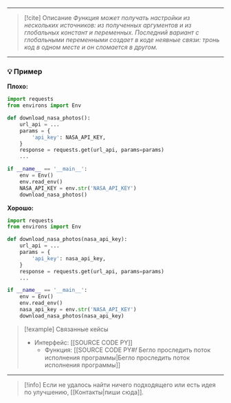 ***

> [!cite] Описание
>_Функция может получать настройки из нескольких источников: из полученных аргументов и из глобальных констант и переменных. Последний вариант с глобальными переменными создает в коде неявные связи: тронь код в одном месте и он сломается в другом._

***
### 💡 Пример


**Плохо:**
```python
import requests
from environs import Env

def download_nasa_photos():
    url_api = ...
    params = {
        'api_key': NASA_API_KEY,
    }
    response = requests.get(url_api, params=params)
    ...

if __name__ == '__main__':
    env = Env()
    env.read_env()
    NASA_API_KEY = env.str('NASA_API_KEY')  
    download_nasa_photos()
```

**Хорошо:**
```python
import requests
from environs import Env

def download_nasa_photos(nasa_api_key):
    url_api = ...
    params = {
        'api_key': nasa_api_key,
    }
    response = requests.get(url_api, params=params)
    ...

if __name__ == '__main__':
    env = Env()
    env.read_env()
    nasa_api_key = env.str('NASA_API_KEY')
    download_nasa_photos(nasa_api_key)
```

> [!example] Связанные кейсы
>- Интерфейс: [[SOURCE CODE PY]]
>	- Функция: [[SOURCE CODE PY#𝑓 Бегло проследить поток исполнения программы|Бегло проследить поток исполнения программы]]

***

> [!info]
> Если не удалось найти ничего подходящего или есть идея по улучшению, [[Контакты|пиши сюда]].
